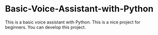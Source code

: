 # Basic-Voice-Assistant-with-Python
This is a basic voice assistant with Python.
This is a nice project for beginners.
You can develop this project.
